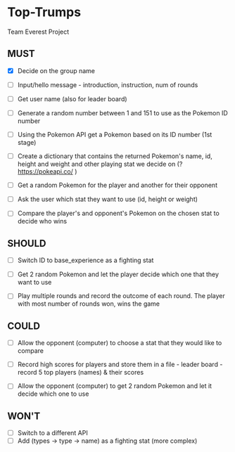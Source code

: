 # Top-Trumps
 Team Everest Project

## MUST

- [x] Decide on the group name
- [ ] Input/hello message - introduction, instruction, num of rounds
- [ ] Get user name (also for leader board)
- [ ] Generate a random number between 1 and 151 to use as the Pokemon ID number
- [ ] Using the Pokemon API get a Pokemon based on its ID number (1st stage)
- [ ] Create a dictionary that contains the returned Pokemon's name, id, height and weight and other playing stat we decide on (?https://pokeapi.co/ )
- [ ] Get a random Pokemon for the player and another for their opponent
- [ ] Ask the user which stat they want to use (id, height or weight)
- [ ] Compare the player's and opponent's Pokemon on the chosen stat to decide who wins


## SHOULD
- [ ] Switch ID to base_experience as a fighting stat
- [ ] Get 2 random Pokemon and let the player decide which one that they want to use
- [ ] Play multiple rounds and record the outcome of each round. The player with most number of rounds won, wins the game


## COULD
- [ ] Allow the opponent (computer) to choose a stat that they would like to compare
- [ ] Record high scores for players and store them in a file - leader board - record 5 top players (names) & their scores
- [ ] Allow the opponent (computer) to get 2 random Pokemon and let it decide which one to use


## WON'T
- [ ] Switch to a different API
- [ ] Add (types -> type -> name) as a fighting stat (more complex)

